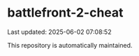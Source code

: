 # battlefront-2-cheat

Last updated: 2025-06-02 07:08:52

This repository is automatically maintained.
